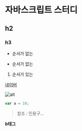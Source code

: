 # 자바스크립트 스터디

## h2

 ### h3

 - 순서가 없는
 
 * 순서가 없는
 
 1. 순서가 있는

 [네이버](http://naver.com/)

![alt](http://placehold.it/300x300)

```js
var a = 10;
```

> 참조 : 인용구...

**b태그**

